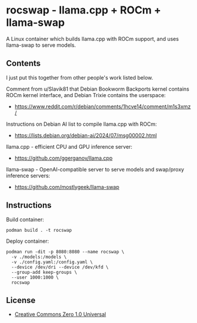 # rocswap - llama.cpp + ROCm + llama-swap

A Linux container which builds llama.cpp with ROCm support, and uses llama-swap to serve models.

## Contents

I just put this together from other people's work listed below.

Comment from u/Slavik81 that Debian Bookworm Backports kernel contains ROCm kernel interface, and Debian Trixie contains the userspace:

- https://www.reddit.com/r/debian/comments/1hcve14/comment/m1s3xmz/

Instructions on Debian AI list to compile llama.cpp with ROCm:

- https://lists.debian.org/debian-ai/2024/07/msg00002.html

llama.cpp - efficient CPU and GPU inference server:

- https://github.com/ggerganov/llama.cpp

llama-swap - OpenAI-compatible server to serve models and swap/proxy inference servers:

- https://github.com/mostlygeek/llama-swap

## Instructions

Build container:

```
podman build . -t rocswap
```

Deploy container:

```
podman run -dit -p 8080:8080 --name rocswap \
  -v ./models:/models \
  -v ./config.yaml:/config.yaml \
  --device /dev/dri --device /dev/kfd \
  --group-add keep-groups \
  --user 1000:1000 \
  rocswap
```

## License

- [Creative Commons Zero 1.0 Universal](https://creativecommons.org/publicdomain/zero/1.0/)
